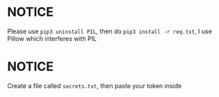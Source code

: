 # NOTICE
Please use `pip3 uninstall PIL`, then do `pip3 install -r req.txt`, I use Pillow which interferes with PIL

# NOTICE
Create a file called `secrets.txt`, then paste your token inside
